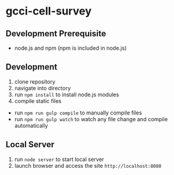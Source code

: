 # gcci-cell-survey

## Development Prerequisite
- node.js and npm (npm is included in node.js)

## Development
1. clone repository
2. navigate into directory
3. run `npm install` to install node.js modules
4. compile static files
  - run `npm run gulp compile` to manually compile files
  - run `npm run gulp watch` to watch any file change and compile automatically

## Local Server
1. run `node server` to start local server
2. launch browser and access the site `http://localhost:8080`
